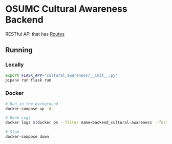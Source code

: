 # OSUMC Cultural Awareness Backend

RESTful API that has [Routes](https://docs.google.com/spreadsheets/d/19zLqvcoFI7Jm_y6nPPgcRmaBuPEkDKtgeiyozekbMoU/edit?usp=sharing)

## Running

### Locally

```sh
export FLASK_APP='cultural_awareness/__init__.py'
pipenv run flask run
```

### Docker

```sh
# Run in the background
docker-compose up -d

# Read Logs
docker logs $(docker ps --filter name=backend_cultural-awareness --format "{{.ID}}")

# Stop
docker-compose down
```
